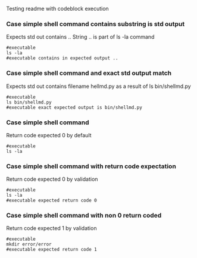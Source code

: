 Testing readme with codeblock execution


### Case simple shell command contains substring is std output
Expects std out contains ..
String .. is part of ls -la command
```
#executable
ls -la
#executable contains in expected output ..
```

### Case simple shell command and  exact std output match 
Expects std out contains filename hellmd.py as a result of ls bin/shellmd.py
```
#executable
ls bin/shellmd.py
#executable exact expected output is bin/shellmd.py
```

### Case simple shell command 
Return code expected 0 by default
```
#executable
ls -la
```


### Case simple shell command with return code expectation
Return code expected 0 by validation
```
#executable
ls -la
#executable expected return code 0
```

### Case simple shell command with non 0 return coded
Return code expected 1 by validation
```
#executable
mkdir error/error 
#executable expected return code 1
```